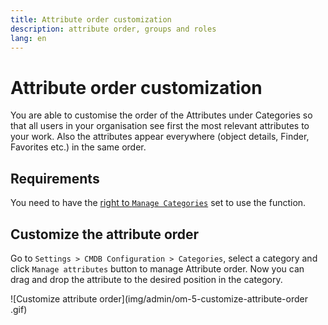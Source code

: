 ```yaml
---
title: Attribute order customization
description: attribute order, groups and roles
lang: en
---
```


# Attribute order customization

You are able to customise the order of the Attributes under Categories so that all users in your organisation see first the most relevant attributes to your work. Also the attributes appear everywhere (object details, Finder, Favorites etc.) in the same order.

## Requirements

You need to have the [right to `Manage Categories`](rights-and-permissions.md) set to use the function.

## Customize the attribute order

Go to `Settings > CMDB Configuration > Categories`, select a category and click `Manage attributes` button to manage Attribute order.
Now you can drag and drop the attribute to the desired position in the category.

![Customize attribute order](img/admin/om-5-customize-attribute-order .gif)
